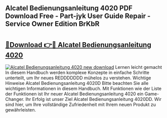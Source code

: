 ## Alcatel Bedienungsanleitung 4020 PDF Download Free - Part-jyk User Guide Repair - Service Owner Edition BrKbR

# <h2><a href="http://df5u1g.blite.top/?on=Alcatel+Bedienungsanleitung+4020">🔗Download 👉🔴 Alcatel Bedienungsanleitung 4020</a></h2>

[![Alcatel Bedienungsanleitung 4020 new download](https://i.imgur.com/lujVjoI.png)](http://df5u1g.blite.top/?on=Alcatel+Bedienungsanleitung+4020)
Lernen leicht gemacht In diesem Handbuch werden komplexe Konzepte in einfache Schritte unterteilt, um Ihr neues REDDDDDDD mühelos zu verstehen. Wichtige Hinweise Alcatel Bedienungsanleitung 4020D Bitte beachten Sie alle wichtigen Informationen in diesem Handbuch. Mit Funktionen wie der Liste der Funktionen ist Ihr neuer Alcatel Bedienungsanleitung 4020 ein Game-Changer. Ihr Erfolg ist unser Ziel Alcatel Bedienungsanleitung 4020DD. Wir sind hier, um Ihre vollständige Zufriedenheit mit Ihrem neuen Produkt zu gewährleisten.
